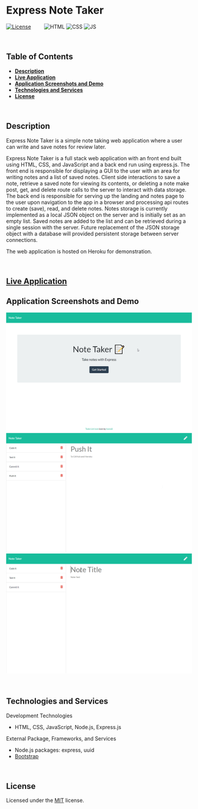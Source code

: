 # Express Note Taker
[![License](https://img.shields.io/badge/License-MIT-yellow.svg?style=flat-square)](https://opensource.org/licenses/MIT) &emsp;&emsp;
![HTML](https://img.shields.io/badge/Web-HTML-informational?style=flat-square&logo=html5&logoColor=white&color=red)
![CSS](https://img.shields.io/badge/Web-CSS-informational?style=flat-square&logo=html5&logoColor=white&color=blue)
![JS](https://img.shields.io/badge/Code-JavaScript-informational?style=flat-square&logo=javascript&logoColor=white&color=yellow)


&nbsp;
## **Table of Contents**
  - [**Description**](#description)
  - [**Live Application**](#live-application)
  - [**Application Screenshots and Demo**](#application-screenshots-and-demo)
  - [**Technologies and Services**](#technologies-and-services)
  - [**License**](#license)

&nbsp;
## **Description**
Express Note Taker is a simple note taking web application where a user can write and save notes for review later.  

Express Note Taker is a full stack web application with an front end built using HTML, CSS, and JavaScript and a back end run using express.js. The front end is responsible for displaying a GUI to the user with an area for writing notes and a list of saved notes. Client side interactions to save a note, retrieve a saved note for viewing its contents, or deleting a note make post, get, and delete route calls to the server to interact with data storage. The back end is responsible for serving up the landing and notes page to the user upon navigation to the app in a browser and processing api routes to create (save), read, and delete notes. Notes storage is currently implemented as a local JSON object on the server and is initially set as an empty list. Saved notes are added to the list and can be retrieved during a single session with the server. Future replacement of the JSON storage object with a database will provided persistent storage between server connections. 

The web application is hosted on Heroku for demonstration. 

&nbsp;
## **[Live Application](https://spf-exjs-notetaker.herokuapp.com/)**
## **Application Screenshots and Demo**
![Landing page](./assets/img/note-taker-landing.png)
![Notes page](./assets/img/note-taker-notes-list.png)
![Notes navigation and management](./assets/img/note-take-demo.gif)

&nbsp;
## **Technologies and Services**
Development Technologies
- HTML, CSS, JavaScript, Node.js, Express.js

External Package, Frameworks, and Services
- Node.js packages: express, uuid
- [Bootstrap](https://getbootstrap.com/)


&nbsp;
## **License**
Licensed under the [MIT](./LICENSE) license.
